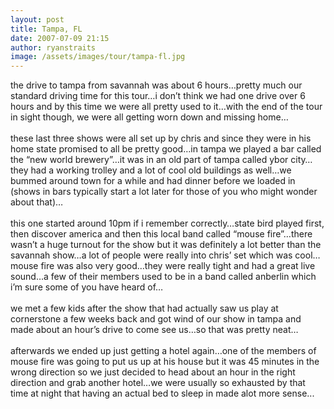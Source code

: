 ```yaml
---
layout: post
title: Tampa, FL
date: 2007-07-09 21:15
author: ryanstraits
image: /assets/images/tour/tampa-fl.jpg
---
```

the drive to tampa from savannah was about 6 hours…pretty much our standard driving time for this tour…i don’t think we had one drive over 6 hours and by this time we were all pretty used to it…with the end of the tour in sight though, we were all getting worn down and missing home…<br /><br />these last three shows were all set up by chris and since they were in his home state promised to all be pretty good…in tampa we played a bar called the “new world brewery”…it was in an old part of tampa called ybor city…they had a working trolley and a lot of cool old buildings as well…we bummed around town for a while and had dinner before we loaded in (shows in bars typically start a lot later for those of you who might wonder about that)…<br /><br />this one started around 10pm if i remember correctly…state bird played first, then discover america and then this local band called “mouse fire”…there wasn’t a huge turnout for the show but it was definitely a lot better than the savannah show…a lot of people were really into chris’ set which was cool…mouse fire was also very good…they were really tight and had a great live sound…a few of their members used to be in a band called anberlin which i’m sure some of you have heard of…<br /><br />we met a few kids after the show that had actually saw us play at cornerstone a few weeks back and got wind of our show in tampa and made about an hour’s drive to come see us…so that was pretty neat…<br /><br />afterwards we ended up just getting a hotel again…one of the members of mouse fire was going to put us up at his house but it was 45 minutes in the wrong direction so we just decided to head about an hour in the right direction and grab another hotel…we were usually so exhausted by that time at night that having an actual bed to sleep in made alot more sense...
